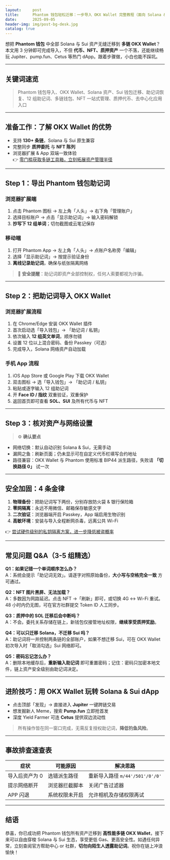 ```yaml
---
layout:     post
title:      Phantom 钱包轻松迁移：一步导入 OKX Wallet 完整教程（面向 Solana & Sui 用户）
date:       2025-09-05
header-img: img/post-bg-desk.jpg
catalog: true
---
```


想把 **Phantom 钱包** 中全部 Solana 与 Sui 资产无缝迁移到 **多链 OKX Wallet**？本文用 3 分钟即可完成导入，不但 **代币、NFT、质押资产** 一个不落，还能继续畅玩 Jupiter、pump.fun、Cetus 等热门 dApp。跟着步骤做，小白也能不踩坑。

---

## 关键词速览
> Phantom 钱包导入、OKX Wallet、Solana 资产、Sui 钱包迁移、助记词恢复、12 组助记词、多链钱包、NFT 一站式管理、质押代币、去中心化应用入口

---

## 准备工作：了解 OKX Wallet 的优势

- 支持 **130+ 条链**，Solana 与 Sui 原生兼容  
- 完整同步 **质押委托** 与 **NFT 陈列**  
- 浏览器扩展 & App 双端一致体验  
👉 [零门槛获取多链工具箱，立刻拓展资产管理半径](https://okxdog.com/)  

---

## Step 1：导出 Phantom 钱包助记词

### 浏览器扩展端

1. 点击 Phantom 图标 → 左上角「人头」→ 右下角「管理账户」  
2. 选择目标账户 → 点击「显示助记词」→ 输入密码解锁  
3. **抄写下 12 组单词**；切勿截图或云笔记保存

### 移动端

1. 打开 Phantom App → 左上角「人头」→ 点账户名称旁「编辑」  
2. 选择「显示助记词」→ 按提示验证身份  
3. **离线记录助记词**，确保与纸张隔离网络

> 🔑 **安全提醒**：助记词即资产全部控制权，任何人索要都视为诈骗。

---

## Step 2：把助记词导入 OKX Wallet

### 浏览器扩展流程

1. 在 Chrome/Edge 安装 OKX Wallet 插件  
2. 首次启动选「导入钱包」→ 「助记词 / 私钥」  
3. 依次输入 **12 组英文单词**，顺序勿错  
4. 设置 12 位以上混合密码、备份 Passkey（可选）  
5. 完成导入，Solana 网络资产自动加载

### 手机 App 流程

1. iOS App Store 或 Google Play 下载 OKX Wallet  
2. 双击图标 → 选「导入钱包」→ 「助记词 / 私钥」  
3. 粘贴或逐字输入 12 组助记词  
4. 开 **Face ID / 指纹** 双重验证，双重保护  
5. 返回首页即可查看 **SOL、SUI** 及所有代币与 NFT

---

## Step 3：核对资产与网络设置

> ⚙️ **确认要点**  
- 网络切换：默认自动识别 Solana & Sui，无需手动  
- 漏网之鱼：刷新页面；仍未显示可在自定义代币栏填写合约地址  
- 路径兼容：OKX Wallet 与 Phantom 使用标准 BIP44 派生路径，失败请 **「切换路径 0」** 试一次  

---

## 安全加固：4 条金律

1. **物理备份**：把助记词写下两份，分别存放防火袋 & 银行保险箱  
2. **零网隔离**：永远不用微信、邮箱保存敏感文字  
3. **二次验证**：浏览器端开启 Passkey，App 端启用生物识别  
4. **高敏环境**：安装与导入全程断网杀毒，远离公共 Wi-Fi

👉 [尝试硬件级别的私钥隔离方案，进一步降低被盗概率](https://okxdog.com/)

---

## 常见问题 Q&A（3-5 组精选）

**Q1：如果记错一个单词顺序怎么办？**  
A：系统会提示「助记词无效」。请逐字对照原始备份，**大小写与空格完全一致** 方可通过。

**Q2：NFT 图片黑屏、无法加载？**  
A：多数因为网路延迟。点击 NFT →「刷新」即可，或切换 4G ↔ Wi-Fi 重试。48 小时内仍无图，可在官方社群提交 Token ID 人工同步。

**Q3：质押中的 SOL 迁移后会中断吗？**  
A：不会。委托关系存储在链上，新钱包仅接管地址权限，**继续享受质押奖励**。

**Q4：可以只迁移 Solana，不迁移 Sui 吗？**  
A：助记词将一并控制两条链的全部账户，如果不想迁移 Sui，可在 OKX Wallet 初次导入时「取消勾选」Sui 网络即可。

**Q5：密码忘记怎么办？**  
A：删除本地缓存后，**重新输入助记词** 即可重置密码；记住：密码只加密本地文件，链上资产安全级别由助记词决定。

---

## 进阶技巧：用 OKX Wallet 玩转 Solana & Sui dApp

- 点击顶部「发现」→ 直接进入 **Jupiter** 一键跨链交易  
- 想发掘新人 Meme，搜索 **Pump.fun** 立即抢首发  
- 深度 Yield Farmer 可连 **Cetus** 提供双边流动性  
> 所有操作皆在同一窗口完成，无需反复授权助记词，**降低钓鱼风险**。

---

## 事故排查速查表

| 症状 | 可能原因 | 解决思路 |
|------|----------|----------|
| 导入后资产为 0 | 选错派生路径 | 重新导入路径 `m/44'/501'/0'/0'` |
| 提示网络断开 | 浏览器拦截脚本 | 关闭广告过滤器 |
| APP 闪退 | 系统权限未开启 | 允许相机及存储权限再试 |

---

## 结语

恭喜，你已成功把 Phantom 钱包所有资产迁移到 **高性能多链 OKX Wallet**，接下来可以自由穿梭 Solana 与 Sui 生态，享受更低 Gas、更高安全性。如遇任何异常，立刻查阅官方帮助中心 or 社群，**切勿向陌生人透露助记词**。祝你在链上冲浪愉快！